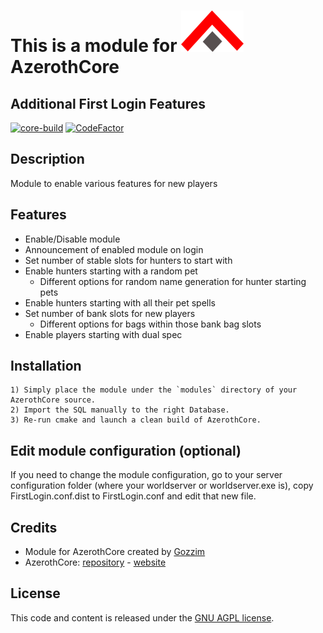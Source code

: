 # This is a module for  ![logo](https://raw.githubusercontent.com/azerothcore/azerothcore.github.io/master/images/logo-github.png) AzerothCore
## Additional First Login Features
[![core-build](https://github.com/Gozzim/mod-FirstLogin-AIO/actions/workflows/core-build.yml/badge.svg)](https://github.com/Gozzim/mod-FirstLogin-AIO)
[![CodeFactor](https://www.codefactor.io/repository/github/gozzim/mod-firstlogin-aio/badge)](https://www.codefactor.io/repository/github/gozzim/mod-firstlogin-aio)

## Description
Module to enable various features for new players

## Features

- Enable/Disable module
- Announcement of enabled module on login
- Set number of stable slots for hunters to start with
- Enable hunters starting with a random pet
    - Different options for random name generation for hunter starting pets
- Enable hunters starting with all their pet spells
- Set number of bank slots for new players
    - Different options for bags within those bank bag slots
- Enable players starting with dual spec

## Installation
```
1) Simply place the module under the `modules` directory of your AzerothCore source. 
2) Import the SQL manually to the right Database.
3) Re-run cmake and launch a clean build of AzerothCore.
```

## Edit module configuration (optional)
If you need to change the module configuration, go to your server configuration folder (where your worldserver or worldserver.exe is), copy FirstLogin.conf.dist to FirstLogin.conf and edit that new file.

## Credits
- Module for AzerothCore created by [Gozzim](https://github.com/Gozzim)
- AzerothCore: [repository](https://github.com/azerothcore) - [website](http://azerothcore.org/)

## License
This code and content is released under the [GNU AGPL license](https://github.com/Gozzim/mod-FirstLogin-AIO/blob/master/LICENSE).